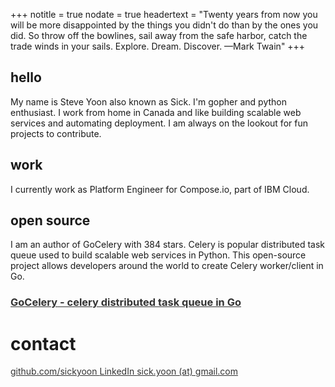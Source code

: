 +++
notitle = true
nodate = true
headertext = "Twenty years from now you will be more disappointed by the things you didn't do than by the ones you did. So throw off the bowlines, sail away from the safe harbor, catch the trade winds in your sails. Explore. Dream. Discover. —Mark Twain"
+++

## hello

My name is Steve Yoon also known as Sick. I'm gopher and python enthusiast.
I work from home in Canada and like building scalable web services and automating deployment.
I am always on the lookout for fun projects to contribute.
        
## work

I currently work as Platform Engineer for Compose.io, part of IBM Cloud.

## open source

I am an author of GoCelery with 384 stars. Celery is popular distributed task queue used to build scalable web services in Python.
This open-source project allows developers around the world to create Celery worker/client in Go.

<h3 class="fw4 pv3"> 
    <a class="f5 f4-ns link dim" style="color: #333" href="https://github.com/gocelery/gocelery">
        <i class="fa fa-github fa-fw fa-2x v-mid pb1"></i> 
        <span>GoCelery<span>
        <span class="dn di-ns"> - celery distributed task queue in Go</span>
    </a>
</h3>

# contact

<a class="dim link" style="color: #333" href="https://github.com/sickyoon">
    <i class="fa fa-github fa-fw fa-1x pb1"></i> github.com/sickyoon
</a>

<a class="dim link" style="color: #333" href="https://www.linkedin.com/in/sickyoon/">
    <i class="fa fa-linkedin fa-fw fa-1x pb2"></i> LinkedIn
</a>

<a class="dim link" style="color: #333" href="#">
    <i class="fa fa-envelope fa-fw pb1"></i> sick.yoon (at) gmail.com
</a>
